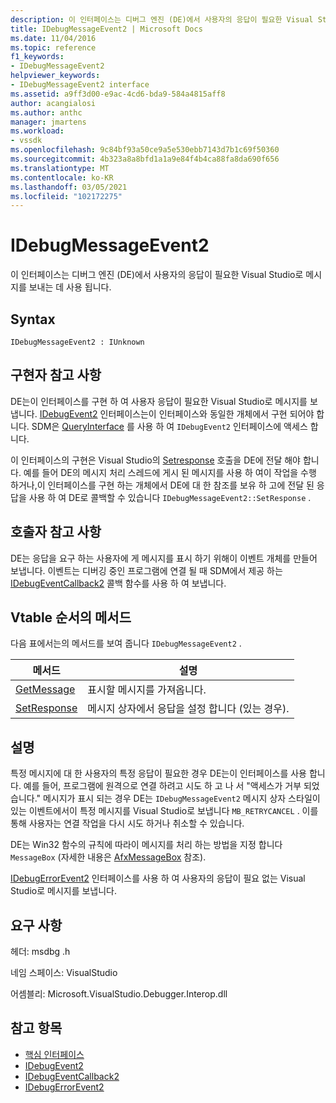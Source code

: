 ```yaml
---
description: 이 인터페이스는 디버그 엔진 (DE)에서 사용자의 응답이 필요한 Visual Studio로 메시지를 보내는 데 사용 됩니다.
title: IDebugMessageEvent2 | Microsoft Docs
ms.date: 11/04/2016
ms.topic: reference
f1_keywords:
- IDebugMessageEvent2
helpviewer_keywords:
- IDebugMessageEvent2 interface
ms.assetid: a9ff3d00-e9ac-4cd6-bda9-584a4815aff8
author: acangialosi
ms.author: anthc
manager: jmartens
ms.workload:
- vssdk
ms.openlocfilehash: 9c84bf93a50ce9a5e530ebb7143d7b1c69f50360
ms.sourcegitcommit: 4b323a8a8bfd1a1a9e84f4b4ca88fa8da690f656
ms.translationtype: MT
ms.contentlocale: ko-KR
ms.lasthandoff: 03/05/2021
ms.locfileid: "102172275"
---
```

# <a name="idebugmessageevent2"></a>IDebugMessageEvent2
이 인터페이스는 디버그 엔진 (DE)에서 사용자의 응답이 필요한 Visual Studio로 메시지를 보내는 데 사용 됩니다.

## <a name="syntax"></a>Syntax

```
IDebugMessageEvent2 : IUnknown
```

## <a name="notes-for-implementers"></a>구현자 참고 사항
 DE는이 인터페이스를 구현 하 여 사용자 응답이 필요한 Visual Studio로 메시지를 보냅니다. [IDebugEvent2](../../../extensibility/debugger/reference/idebugevent2.md) 인터페이스는이 인터페이스와 동일한 개체에서 구현 되어야 합니다. SDM은 [QueryInterface](/cpp/atl/queryinterface) 를 사용 하 여 `IDebugEvent2` 인터페이스에 액세스 합니다.

 이 인터페이스의 구현은 Visual Studio의 [Setresponse](../../../extensibility/debugger/reference/idebugmessageevent2-setresponse.md) 호출을 DE에 전달 해야 합니다. 예를 들어 DE의 메시지 처리 스레드에 게시 된 메시지를 사용 하 여이 작업을 수행 하거나,이 인터페이스를 구현 하는 개체에서 DE에 대 한 참조를 보유 하 고에 전달 된 응답을 사용 하 여 DE로 콜백할 수 있습니다 `IDebugMessageEvent2::SetResponse` .

## <a name="notes-for-callers"></a>호출자 참고 사항
 DE는 응답을 요구 하는 사용자에 게 메시지를 표시 하기 위해이 이벤트 개체를 만들어 보냅니다. 이벤트는 디버깅 중인 프로그램에 연결 될 때 SDM에서 제공 하는 [IDebugEventCallback2](../../../extensibility/debugger/reference/idebugeventcallback2.md) 콜백 함수를 사용 하 여 보냅니다.

## <a name="methods-in-vtable-order"></a>Vtable 순서의 메서드
 다음 표에서는의 메서드를 보여 줍니다 `IDebugMessageEvent2` .

|메서드|설명|
|------------|-----------------|
|[GetMessage](../../../extensibility/debugger/reference/idebugmessageevent2-getmessage.md)|표시할 메시지를 가져옵니다.|
|[SetResponse](../../../extensibility/debugger/reference/idebugmessageevent2-setresponse.md)|메시지 상자에서 응답을 설정 합니다 (있는 경우).|

## <a name="remarks"></a>설명
 특정 메시지에 대 한 사용자의 특정 응답이 필요한 경우 DE는이 인터페이스를 사용 합니다. 예를 들어, 프로그램에 원격으로 연결 하려고 시도 하 고 나 서 "액세스가 거부 되었습니다." 메시지가 표시 되는 경우 DE는 `IDebugMessageEvent2` 메시지 상자 스타일이 있는 이벤트에서이 특정 메시지를 Visual Studio로 보냅니다 `MB_RETRYCANCEL` . 이를 통해 사용자는 연결 작업을 다시 시도 하거나 취소할 수 있습니다.

 DE는 Win32 함수의 규칙에 따라이 메시지를 처리 하는 방법을 지정 합니다 `MessageBox` (자세한 내용은 [AfxMessageBox](/cpp/mfc/reference/cstring-formatting-and-message-box-display#afxmessagebox) 참조).

 [IDebugErrorEvent2](../../../extensibility/debugger/reference/idebugerrorevent2.md) 인터페이스를 사용 하 여 사용자의 응답이 필요 없는 Visual Studio로 메시지를 보냅니다.

## <a name="requirements"></a>요구 사항
 헤더: msdbg .h

 네임 스페이스: VisualStudio

 어셈블리: Microsoft.VisualStudio.Debugger.Interop.dll

## <a name="see-also"></a>참고 항목
- [핵심 인터페이스](../../../extensibility/debugger/reference/core-interfaces.md)
- [IDebugEvent2](../../../extensibility/debugger/reference/idebugevent2.md)
- [IDebugEventCallback2](../../../extensibility/debugger/reference/idebugeventcallback2.md)
- [IDebugErrorEvent2](../../../extensibility/debugger/reference/idebugerrorevent2.md)
